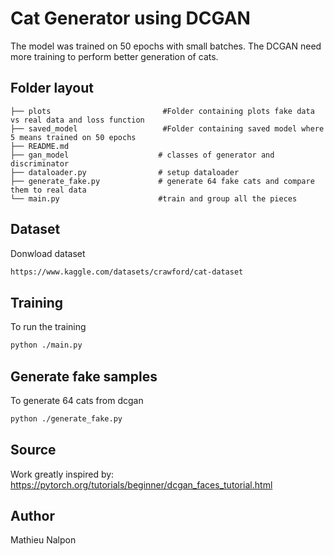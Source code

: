 # Cat Generator using DCGAN
The model was trained on 50 epochs with small batches. The DCGAN need more training to perform better generation of cats.
## Folder layout

    ├── plots                         #Folder containing plots fake data vs real data and loss function
    ├── saved_model                   #Folder containing saved model where 5 means trained on 50 epochs
    ├── README.md
    ├── gan_model                    # classes of generator and discriminator
    ├── dataloader.py                # setup dataloader
    ├── generate_fake.py             # generate 64 fake cats and compare them to real data
    └── main.py                      #train and group all the pieces


## Dataset
Donwload dataset
```sh
https://www.kaggle.com/datasets/crawford/cat-dataset
```
## Training
To run the training
```sh
python ./main.py
```
## Generate fake samples
To generate 64 cats from dcgan
```sh
python ./generate_fake.py
```

## Source
Work greatly inspired by: https://pytorch.org/tutorials/beginner/dcgan_faces_tutorial.html


## Author
Mathieu Nalpon
